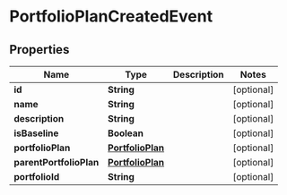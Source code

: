
# PortfolioPlanCreatedEvent

## Properties
Name | Type | Description | Notes
------------ | ------------- | ------------- | -------------
**id** | **String** |  |  [optional]
**name** | **String** |  |  [optional]
**description** | **String** |  |  [optional]
**isBaseline** | **Boolean** |  |  [optional]
**portfolioPlan** | [**PortfolioPlan**](PortfolioPlan.md) |  |  [optional]
**parentPortfolioPlan** | [**PortfolioPlan**](PortfolioPlan.md) |  |  [optional]
**portfolioId** | **String** |  |  [optional]



